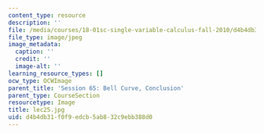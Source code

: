 ```yaml
---
content_type: resource
description: ''
file: /media/courses/18-01sc-single-variable-calculus-fall-2010/d4b4db31f0f9edcb5ab832c9ebb388d0_lec25.jpg
file_type: image/jpeg
image_metadata:
  caption: ''
  credit: ''
  image-alt: ''
learning_resource_types: []
ocw_type: OCWImage
parent_title: 'Session 65: Bell Curve, Conclusion'
parent_type: CourseSection
resourcetype: Image
title: lec25.jpg
uid: d4b4db31-f0f9-edcb-5ab8-32c9ebb388d0
---
```

